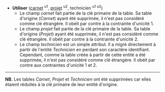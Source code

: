 - **Utiliser** (<ins>carnet</ins> <sup>u1</sup>, <ins>projet</ins> <sup>u2</sup>, technicien <sup>u1 u2</sup>)
  - Le champ _carnet_ fait partie de la clé primaire de la table. Sa table d'origine (_Carnet_) ayant été supprimée, il n'est pas considéré comme clé étrangère. Il obéit par contre à la contrainte d'unicité 1.
  - Le champ _projet_ fait partie de la clé primaire de la table. Sa table d'origine (_Projet_) ayant été supprimée, il n'est pas considéré comme clé étrangère. Il obéit par contre à la contrainte d'unicité 2.
  - Le champ _technicien_ est un simple attribut. Il a migré directement à partir de l'entité _Technicien_ en perdant son caractère identifiant. Cependant, comme la table créée à partir de cette entité a été supprimée, il n'est pas considéré comme clé étrangère. Il obéit par contre aux contraintes d'unicité 1 et 2.

----


**NB.** Les tables _Carnet_, _Projet_ et _Technicien_ ont été supprimées car elles étaient réduites à la clé primaire de leur entité d'origine.
